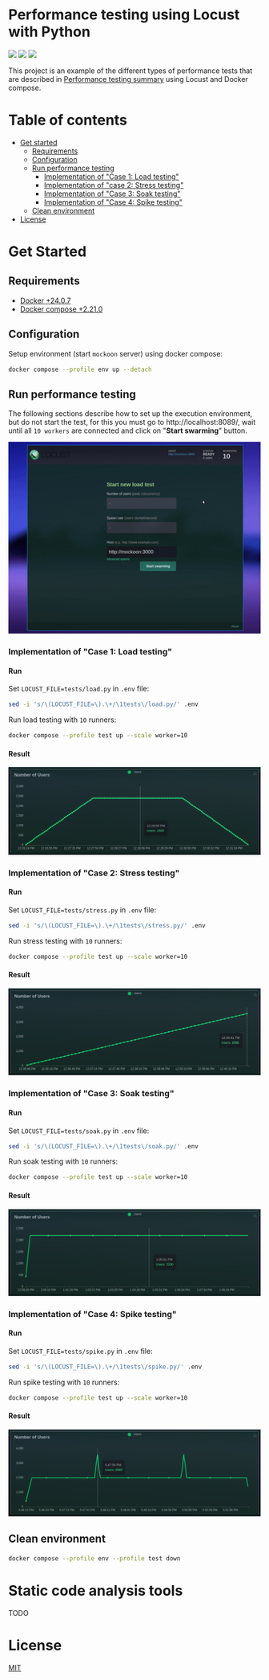 # Performance testing using Locust with Python

![](https://img.shields.io/badge/-Linux-grey?logo=linux)
![](https://img.shields.io/badge/license-MIT-green)
![](https://img.shields.io/github/stars/eccanto)

This project is an example of the different types of performance tests that are described in
[Performance testing summary](https://github.com/eccanto/base-performance-testing-documentation) using Locust and
Docker compose.

# Table of contents

* [Get started](#get-started)
  * [Requirements](#requirements)
  * [Configuration](#configuration)
  * [Run performance testing](#run-performance-testing)
    * [Implementation of "Case 1: Load testing"](#implementation-of-case-1-load-testing)
    * [Implementation of "case 2: Stress testing"](#implementation-of-case-2-stress-testing)
    * [Implementation of "Case 3: Soak testing"](#implementation-of-case-3-soak-testing)
    * [Implementation of "Case 4: Spike testing"](#implementation-of-case-4-spike-testing)
  * [Clean environment](#crean-environment)
* [License](#license)

# Get Started

## Requirements

- [Docker +24.0.7](https://docs.docker.com/engine/install/ubuntu/)
- [Docker compose +2.21.0](https://docs.docker.com/compose/install/linux/)

## Configuration

Setup environment (start `mockoon` server) using docker compose:

```bash
docker compose --profile env up --detach
```

## Run performance testing

The following sections describe how to set up the execution environment, but do not start the test, for this you must
go to http://localhost:8089/, wait until all `10 workers` are connected and click on "**Start swarming**" button.

![Start swarming](./docs/videos/start_swarming.gif)

### Implementation of "Case 1: Load testing"

#### Run

Set `LOCUST_FILE=tests/load.py` in `.env` file:

```bash
sed -i 's/\(LOCUST_FILE=\).\+/\1tests\/load.py/' .env
```

Run load testing with `10` runners:

```bash
docker compose --profile test up --scale worker=10
```

#### Result

![Load testing result](./docs/images/locust-report-load-testing.png)

### Implementation of "Case 2: Stress testing"

#### Run

Set `LOCUST_FILE=tests/stress.py` in `.env` file:

```bash
sed -i 's/\(LOCUST_FILE=\).\+/\1tests\/stress.py/' .env
```

Run stress testing with `10` runners:

```bash
docker compose --profile test up --scale worker=10
```

#### Result

![Stress testing result](./docs/images/locust-report-stress-testing.png)

### Implementation of "Case 3: Soak testing"

#### Run

Set `LOCUST_FILE=tests/soak.py` in `.env` file:

```bash
sed -i 's/\(LOCUST_FILE=\).\+/\1tests\/soak.py/' .env
```

Run soak testing with `10` runners:

```bash
docker compose --profile test up --scale worker=10
```

#### Result

![Soak testing result](./docs/images/locust-report-soak-testing.png)

### Implementation of "Case 4: Spike testing"

#### Run

Set `LOCUST_FILE=tests/spike.py` in `.env` file:

```bash
sed -i 's/\(LOCUST_FILE=\).\+/\1tests\/spike.py/' .env
```

Run spike testing with `10` runners:

```bash
docker compose --profile test up --scale worker=10
```

#### Result

![Spike testing result](./docs/images/locust-report-spike-testing.png)

## Clean environment

```bash
docker compose --profile env --profile test down
```

# Static code analysis tools

TODO

# License

[MIT](./LICENSE)
